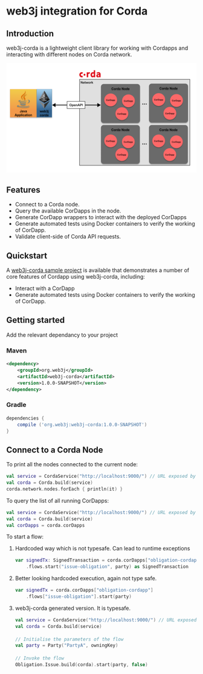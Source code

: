 web3j integration for Corda
===========================

## Introduction

web3j-corda is a lightweight client library for working with Cordapps and interacting with different nodes on Corda network.

![web3j-corda Network](docs/img/web3j-corda.png)

## Features
* Connect to a Corda node.
* Query the available CorDapps in the node.
* Generate CorDapp wrappers to interact with the deployed CorDapps
* Generate automated tests using Docker containers to verify the working of CorDapp. 
* Validate client-side of Corda API requests.


## Quickstart

A [web3j-corda sample project](https://gitlab.com/web3j/corda-samples) is available that demonstrates a number of core features of Cordapp using web3j-corda, including:
* Interact with a CorDapp
* Generate automated tests using Docker containers to verify the working of CorDapp. 

## Getting started

Add the relevant dependancy to your project 

### Maven

```xml
<dependency>
    <groupId>org.web3j</groupId>
    <artifactId>web3j-corda</artifactId>
    <version>1.0.0-SNAPSHOT</version>
</dependency>
```

### Gradle

```groovy
dependencies {
    compile ('org.web3j:web3j-corda:1.0.0-SNAPSHOT')
}
```

## Connect to a Corda Node

To print all the nodes connected to the current node: 

```kotlin
val service = CordaService("http://localhost:9000/") // URL exposed by BRAID service
val corda = Corda.build(service)
corda.network.nodes.forEach { println(it) }
```

To query the list of all running CorDapps:

```kotlin
val service = CordaService("http://localhost:9000/") // URL exposed by BRAID service
val corda = Corda.build(service)
val corDapps = corda.corDapps
```

To start a flow:

1. Hardcoded way which is not typesafe. Can lead to runtime exceptions
    ```kotlin
    var signedTx: SignedTransaction = corda.corDapps["obligation-cordapp"]
        .flows.start("issue-obligation", party) as SignedTransaction
    ```

2. Better looking hardcoded execution, again not type safe. 
    ```kotlin
    var signedTx = corda.corDapps["obligation-cordapp"]
        .flows["issue-obligation"].start(party)
    ```

3. web3j-corda generated version. It is typesafe. 
    ```kotlin
    val service = CordaService("http://localhost:9000/") // URL exposed by BRAID service
    val corda = Corda.build(service)
    
    // Initialise the parameters of the flow 
    val party = Party("PartyA", owningKey)
    
    // Invoke the flow
    Obligation.Issue.build(corda).start(party, false)
    ```


